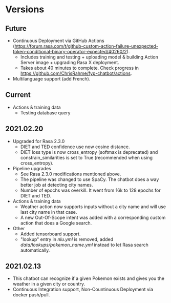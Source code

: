# Versions

## Future

* Continuous Deployment via GitHub Actions (<https://forum.rasa.com/t/github-custom-action-failure-unexpected-token-conditional-binary-operator-expected/40260/2>).
  * Includes training and testing + uploading model & building Action Server image + upgrading Rasa X deployment.
  * Takes about 40 minutes to complete. Check progress in <https://github.com/ChrisRahme/fyp-chatbot/actions>.
* Multilanguage support (add French).

## Current
* Actions & training data
  * Testing database query

## 2021.02.20

* Upgraded for Rasa 2.3.0
  * DIET and TED confidence use now cosine distance.
  * DIET loss type is now cross_entropy (softmax is deprecated) and constrain_similarities is set to True (recommended when using cross_entropy).
* Pipeline upgrades
  * See Rasa 2.3.0 modifications mentioned above.
  * The pipeline was changed to use SpaCy. The chatbot does a way better job at detecting city names.
  * Number of epochs was overkill. It went from 16k to 128 epochs for DIET and TED.
* Actions & training data
  * Weather action now supports inputs without a city name and will use last city name in that case.
  * A new Out-Of-Scope intent was added with a corresponding custom action that does a Google search.
* Other
  * Added tensorboard support.
  * "lookup" entry in _nlu.yml_ is removed, added _data/lookups/pokemon_name.yml_ instead to let Rasa search automatically.

## 2021.02.13

* This chatbot can recognize if a given Pokemon exists and gives you the weather in a given city or country.
* Continuous Integration support, Non-Countinuous Deployment via docker push/pull.
